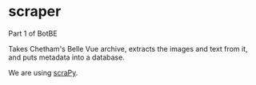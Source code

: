 # scraper
Part 1 of BotBE

Takes Chetham's Belle Vue archive, extracts the images and text from it, and puts metadata into a database.

We are using [scraPy](https://docs.scrapy.org/en/latest/intro/tutorial.html). 
